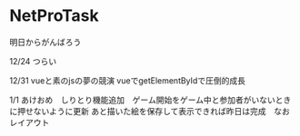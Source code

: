 # NetProTask
明日からがんばろう

12/24 つらい

12/31 vueと素のjsの夢の競演 vueでgetElementByIdで圧倒的成長

1/1 あけおめ　しりとり機能追加　ゲーム開始をゲーム中と参加者がいないときに押せないように更新
あと描いた絵を保存して表示できれば昨日は完成　なおレイアウト
